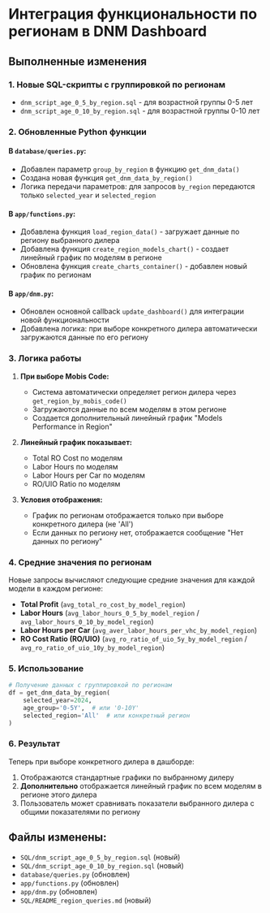 # Интеграция функциональности по регионам в DNM Dashboard

## Выполненные изменения

### 1. **Новые SQL-скрипты с группировкой по регионам**
- `dnm_script_age_0_5_by_region.sql` - для возрастной группы 0-5 лет
- `dnm_script_age_0_10_by_region.sql` - для возрастной группы 0-10 лет

### 2. **Обновленные Python функции**

#### В `database/queries.py`:
- Добавлен параметр `group_by_region` в функцию `get_dnm_data()`
- Создана новая функция `get_dnm_data_by_region()`
- Логика передачи параметров: для запросов `by_region` передаются только `selected_year` и `selected_region`

#### В `app/functions.py`:
- Добавлена функция `load_region_data()` - загружает данные по региону выбранного дилера
- Добавлена функция `create_region_models_chart()` - создает линейный график по моделям в регионе
- Обновлена функция `create_charts_container()` - добавлен новый график по регионам

#### В `app/dnm.py`:
- Обновлен основной callback `update_dashboard()` для интеграции новой функциональности
- Добавлена логика: при выборе конкретного дилера автоматически загружаются данные по его региону

### 3. **Логика работы**

1. **При выборе Mobis Code:**
   - Система автоматически определяет регион дилера через `get_region_by_mobis_code()`
   - Загружаются данные по всем моделям в этом регионе
   - Создается дополнительный линейный график "Models Performance in Region"

2. **Линейный график показывает:**
   - Total RO Cost по моделям
   - Labor Hours по моделям  
   - Labor Hours per Car по моделям
   - RO/UIO Ratio по моделям

3. **Условия отображения:**
   - График по регионам отображается только при выборе конкретного дилера (не 'All')
   - Если данных по региону нет, отображается сообщение "Нет данных по региону"

### 4. **Средние значения по регионам**

Новые запросы вычисляют следующие средние значения для каждой модели в каждом регионе:

- **Total Profit** (`avg_total_ro_cost_by_model_region`)
- **Labor Hours** (`avg_labor_hours_0_5_by_model_region` / `avg_labor_hours_0_10_by_model_region`)
- **Labor Hours per Car** (`avg_aver_labor_hours_per_vhc_by_model_region`)
- **RO Cost Ratio (RO/UIO)** (`avg_ro_ratio_of_uio_5y_by_model_region` / `avg_ro_ratio_of_uio_10y_by_model_region`)

### 5. **Использование**

```python
# Получение данных с группировкой по регионам
df = get_dnm_data_by_region(
    selected_year=2024,
    age_group='0-5Y',  # или '0-10Y'
    selected_region='All'  # или конкретный регион
)
```

### 6. **Результат**

Теперь при выборе конкретного дилера в дашборде:
1. Отображаются стандартные графики по выбранному дилеру
2. **Дополнительно** отображается линейный график по всем моделям в регионе этого дилера
3. Пользователь может сравнивать показатели выбранного дилера с общими показателями по региону

## Файлы изменены:
- `SQL/dnm_script_age_0_5_by_region.sql` (новый)
- `SQL/dnm_script_age_0_10_by_region.sql` (новый)
- `database/queries.py` (обновлен)
- `app/functions.py` (обновлен)
- `app/dnm.py` (обновлен)
- `SQL/README_region_queries.md` (новый)
